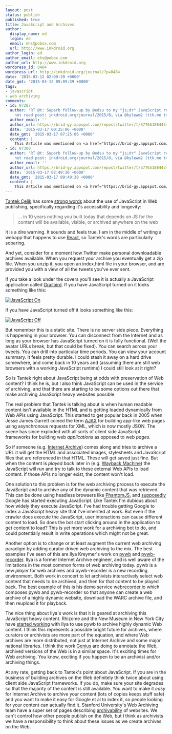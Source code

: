 ```yaml
---
layout: post
status: publish
published: true
title: JavaScript and Archives
author:
  display_name: ed
  login: ed
  email: ehs@pobox.com
  url: http://www.inkdroid.org
author_login: ed
author_email: ehs@pobox.com
author_url: http://www.inkdroid.org
wordpress_id: 8484
wordpress_url: http://inkdroid.org/journal/?p=8484
date: '2015-03-12 02:09:39 +0000'
date_gmt: '2015-03-12 09:09:39 +0000'
tags:
- javascript
- web archiving
comments:
- id: 87287
  author: 'RT @t: Superb follow-up by @edsu to my "js;dr" JavaScript required did
    not read post: inkdroid.org/journal/2015/0… via @kylewm2 (ttk.me t4aA4)'
  author_email: ''
  author_url: https://brid-gy.appspot.com/repost/twitter/t/577651884434944001/577731658281017344
  date: '2015-03-17 00:25:06 +0000'
  date_gmt: '2015-03-17 07:25:06 +0000'
  content: |
    This Article was mentioned on <a href="https://brid-gy.appspot.com/repost/twitter/t/577651884434944001/577731658281017344" rel="nofollow">brid-gy.appspot.com</a>
- id: 87300
  author: 'RT @t: Superb follow-up by @edsu to my "js;dr" JavaScript required did
    not read post: inkdroid.org/journal/2015/0… via @kylewm2 (ttk.me t4aA4)'
  author_email: ''
  author_url: https://brid-gy.appspot.com/repost/twitter/t/577651884434944001/577765199974952960
  date: '2015-03-17 02:49:30 +0000'
  date_gmt: '2015-03-17 09:49:30 +0000'
  content: |
    This Article was mentioned on <a href="https://brid-gy.appspot.com/repost/twitter/t/577651884434944001/577765199974952960" rel="nofollow">brid-gy.appspot.com</a>
---
```

<p><a href="https://en.wikipedia.org/wiki/Tantek_%C3%87elik">Tantek Çelik</a> has some <a href="http://tantek.com/2015/069/t1/js-dr-javascript-required-dead">strong words</a> about the use of JavaScript in Web publishing, specifically regarding it's accessibility and longevity:</p>
<blockquote>
<p>... in 10 years nothing you built today that depends on JS for the content will be available, visible, or archived anywhere on the web</p>
</blockquote>
<p>It is a dire warning. It sounds and feels true. I am in the middle of writing a webapp that happens to use <a href="https://facebook.github.io/react/">React</a>, so Tantek's words are particularly sobering.</p>
<p>And yet, consider for a moment how Twitter make personal downloadable archives available. When you request your archive you eventually get a zip file. When you unzip it, you open an index.html file in your browser, and are provided you with a view of all the tweets you've ever sent.</p>
<p>If you take a look under the covers you'll see it is actually a JavaScript application called <a href="https://www.quora.com/What-is-Grailbird">Grailbird</a>. If you have JavaScript turned on it looks something like this:</p>
<p><a href="http://inkdroid.org/images/tweet-archive-1.png"><img src="http://inkdroid.org/images/tweet-archive-1.png" alt="JavaScript On" /></a></p>
<p>If you have JavaScript turned off it looks something like this:</p>
<p><a href="http://inkdroid.org/images/tweet-archive-2.png"><img src="http://inkdroid.org/images/tweet-archive-2.png" alt="JavaScript Off" /></a></p>
<p>But remember this is a static site. There is no server side piece. Everything is happening in your browser. You can disconnect from the Internet and as long as your browser has JavaScript turned on it is fully functional. (Well the avatar URLs break, but that could be fixed). You can search across your tweets. You can drill into particular time periods. You can view your account summary. It feels pretty durable. I could stash it away on a hard drive somewhere, and come back in 10 years and (assuming there are still web browsers with a working JavaScript runtime) I could still look at it right?</p>
<p>So is Tantek right about JavaScript being at odds with preservation of Web content? I think he is, but I also think JavaScript can be used in the service of archiving, and that there are starting to be some options out there that make archiving JavaScript heavy websites possible.</p>
<p>The real problem that Tantek is talking about is when human readable content isn't available in the HTML and is getting loaded dynamically from Web APIs using JavaScript. This started to get popular back in 2005 when Jesse James Garrett coined the term <a href="https://en.wikipedia.org/wiki/Ajax_%28programming%29">AJAX</a> for building app-like web pages using asynchronous requests for XML, which is now mostly JSON. The scene has since exploded with all sorts of client side JavaScript frameworks for building web <em>applications</em> as opposed to web <em>pages</em>.</p>
<p>So if someone (e.g. <a href="http://archive.org">Internet Archive</a>) comes along and tries to archive a URL it will get the HTML and associated images, stylesheets and JavaScript files that are referenced in that HTML. These will get saved just fine. But when the content is <em>played back</em> later in (e.g. <a href="https://archive.org/web/">Wayback Machine</a>) the JavaScript will run and try to talk to these external Web APIs to load content. If those APIs no longer exist, the content won't load.</p>
<p>One solution to this problem is for the web archiving process to execute the JavaScript and to archive any of the dynamic content that was retrieved. This can be done using headless browsers like <a href="http://phantomjs.org/">PhantomJS</a>, and <a href="http://googlewebmastercentral.blogspot.com/2014/10/updating-our-technical-webmaster.html">supposedly</a> Google has started executing JavaScript. Like Tantek I'm dubious about how widely they execute JavaScript. I've had trouble getting Google to index a JavaScript heavy site that I've inherited at work. But even if the crawler does execute the JavaScript, user interactions can cause different content to load. So does the bot start clicking around in the application to get content to load? This is yet more work for a archiving bot to do, and could potentially result in write operations which might not be great.</p>
<p>Another option is to change or at least augment the current web archiving paradigm by adding curator driven web archiving to the mix. The best examples I've seen of this are Ilya Kreymer's work on <a href="https://github.com/ikreymer/pywb-webrecorder">pywb</a> and <a href="https://github.com/ikreymer/pywb-webrecorder">pywb-recorder</a>. Ilya is a former Internet Archive engineer, and is well aware of the limitations in the most common forms of web archiving today. pywb is a new <em>player</em> for web archives and pywb-recorder is a new recording environment. Both work in concert to let archivists interactively select web content that needs to be archived, and then for that content to be played back. The best example of this is his demo service <a href="https://webrecorder.io/">webrecorder.io</a> which composes pywb and pywb-recorder so that anyone can create a web archive of a highly dynamic website, download the WARC archive file, and then reupload it for playback.</p>
<p>The nice thing about Ilya's work is that it is geared at archiving this JavaScript heavy content. Rhizome and the New Museum in New York City have <a href="http://bits.blogs.nytimes.com/2014/10/19/a-new-tool-to-preserve-moments-on-the-internet/?_r=0">started working</a> with Ilya to use pywb to archive highly dynamic Web content. I think this represents a possible bright future for archives, where curators or archivists are more part of the equation, and where Web archives are more distributed, not just at Internet Archive and some major national libraries. I think the work <a href="http://genius.com">Genius</a> are doing to annotate the Web, archived versions of the Web is in a similar space. It's exciting times for Web archiving. You know, exciting if you happen to be an archivist and/or archiving things.</p>
<p>At any rate, getting back to Tantek's point about JavaScript. If you are in the business of building archives on the Web definitely think twice about using client side JavaScript frameworks. If you do, make sure your site degrades so that the majority of the content is still available. You want to make it <em>easy</em> for Internet Archive to archive your content (lots of copies keeps stuff safe) and you want to make it easy for Google et al to index it, so people looking for your content can actually find it. Stanford University's Web Archiving team have a super set of pages describing <a href="https://library.stanford.edu/projects/web-archiving/archivability">archivability</a> of websites. We can't control how other people publish on the Web, but I think as archivists we have a responsibility to think about these issues as we create archives on the Web.</p>
